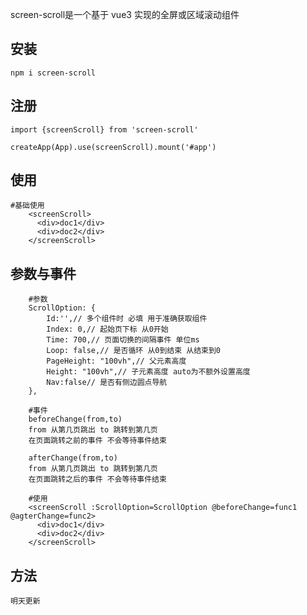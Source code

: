 screen-scroll是一个基于 vue3 实现的全屏或区域滚动组件

##  安装

```shell
npm i screen-scroll
```

## 注册
```shell
import {screenScroll} from 'screen-scroll'

createApp(App).use(screenScroll).mount('#app')
```
## 使用
```shell
#基础使用
    <screenScroll>
      <div>doc1</div>
      <div>doc2</div>
    </screenScroll>
```
## 参数与事件
```shell
    #参数
    ScrollOption: {
        Id:'',// 多个组件时 必填 用于准确获取组件
        Index: 0,// 起始页下标 从0开始
        Time: 700,// 页面切换的间隔事件 单位ms
        Loop: false,// 是否循环 从0到结束 从结束到0
        PageHeight: "100vh",// 父元素高度
        Height: "100vh",// 子元素高度 auto为不额外设置高度
        Nav:false// 是否有侧边圆点导航
    },
```
```shell
    #事件
    beforeChange(from,to)
    from 从第几页跳出 to 跳转到第几页
    在页面跳转之前的事件 不会等待事件结束
    
    afterChange(from,to)
    from 从第几页跳出 to 跳转到第几页
    在页面跳转之后的事件 不会等待事件结束
```
```shell
    #使用
    <screenScroll :ScrollOption=ScrollOption @beforeChange=func1 @agterChange=func2>
      <div>doc1</div>
      <div>doc2</div>
    </screenScroll>
```
## 方法
```
明天更新
```